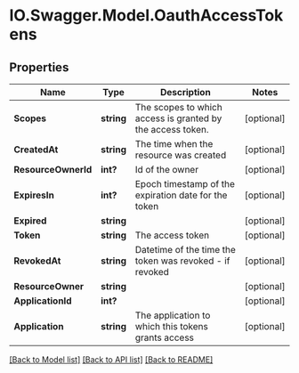 # IO.Swagger.Model.OauthAccessTokens
## Properties

Name | Type | Description | Notes
------------ | ------------- | ------------- | -------------
**Scopes** | **string** | The scopes to which access is granted by the access token. | [optional] 
**CreatedAt** | **string** | The time when the resource was created | [optional] 
**ResourceOwnerId** | **int?** | Id of the owner | [optional] 
**ExpiresIn** | **int?** | Epoch timestamp of the expiration date for the token | [optional] 
**Expired** | **string** |  | [optional] 
**Token** | **string** | The access token | [optional] 
**RevokedAt** | **string** | Datetime of the time the token was revoked - if revoked | [optional] 
**ResourceOwner** | **string** |  | [optional] 
**ApplicationId** | **int?** |  | [optional] 
**Application** | **string** | The application to which this tokens grants access | [optional] 

[[Back to Model list]](../README.md#documentation-for-models) [[Back to API list]](../README.md#documentation-for-api-endpoints) [[Back to README]](../README.md)

